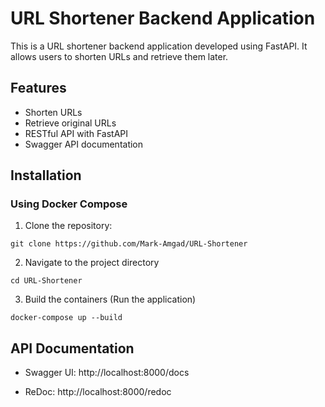 # URL Shortener Backend Application

This is a URL shortener backend application developed using FastAPI. It allows users to shorten URLs and retrieve them later.

## Features

- Shorten URLs
- Retrieve original URLs
- RESTful API with FastAPI
- Swagger API documentation

## Installation

### Using Docker Compose

1. Clone the repository:

```
git clone https://github.com/Mark-Amgad/URL-Shortener
```

2. Navigate to the project directory

```
cd URL-Shortener
```

3. Build the containers (Run the application)

```
docker-compose up --build
```

## API Documentation

- Swagger UI: http://localhost:8000/docs

- ReDoc: http://localhost:8000/redoc
